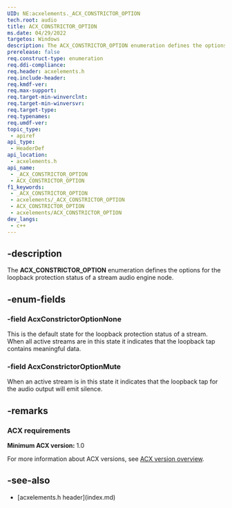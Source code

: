 ```yaml
---
UID: NE:acxelements._ACX_CONSTRICTOR_OPTION
tech.root: audio 
title: ACX_CONSTRICTOR_OPTION
ms.date: 04/29/2022
targetos: Windows
description: The ACX_CONSTRICTOR_OPTION enumeration defines the options for the loopback protection status of a stream audio engine node.
prerelease: false
req.construct-type: enumeration
req.ddi-compliance: 
req.header: acxelements.h
req.include-header: 
req.kmdf-ver: 
req.max-support: 
req.target-min-winverclnt: 
req.target-min-winversvr: 
req.target-type: 
req.typenames: 
req.umdf-ver: 
topic_type:
 - apiref
api_type:
 - HeaderDef
api_location:
 - acxelements.h
api_name:
 - _ACX_CONSTRICTOR_OPTION
 - ACX_CONSTRICTOR_OPTION
f1_keywords:
 - _ACX_CONSTRICTOR_OPTION
 - acxelements/_ACX_CONSTRICTOR_OPTION
 - ACX_CONSTRICTOR_OPTION
 - acxelements/ACX_CONSTRICTOR_OPTION
dev_langs:
 - c++
---
```


## -description

The **ACX_CONSTRICTOR_OPTION** enumeration defines the options for the loopback protection status of a stream audio engine node.

## -enum-fields

### -field AcxConstrictorOptionNone

This is the default state for the loopback protection status of a stream. When all active streams are in this state it indicates that the loopback tap contains meaningful data.

### -field AcxConstrictorOptionMute

When an active stream is in this state it indicates that the loopback tap for the audio output will emit silence.

## -remarks

### ACX requirements

**Minimum ACX version:** 1.0

For more information about ACX versions, see [ACX version overview](/windows-hardware/drivers/audio/acx-version-overview).

## -see-also

- [acxelements.h header\]\(index.md\)
